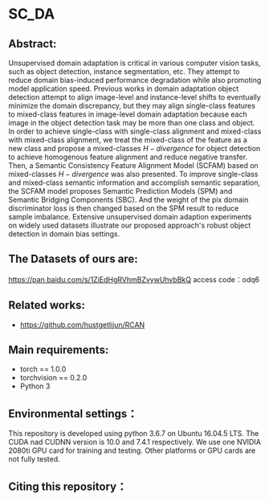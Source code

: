 # SC_DA
## Abstract:
Unsupervised domain adaptation is critical in various computer vision tasks, such as object detection, instance segmentation, etc. They attempt to reduce domain bias-induced performance degradation while also promoting model application speed. Previous works in domain adaptation object detection attempt to align image-level and instance-level shifts to eventually minimize the domain discrepancy, but they may align single-class features to mixed-class features in image-level domain adaptation because each image in the object detection task may be more than one class and object. In order to achieve single-class with single-class alignment and mixed-class with mixed-class alignment, we treat the mixed-class of the feature as a new class and propose a mixed-classes $H-divergence$ for object detection to achieve homogenous feature alignment and reduce negative transfer. Then, a Semantic Consistency Feature Alignment Model (SCFAM) based on mixed-classes $H-divergence$ was also presented. To improve single-class and mixed-class semantic information and accomplish semantic separation, the SCFAM model proposes Semantic Prediction Models (SPM) and Semantic Bridging Components (SBC). And the weight of the pix domain discriminator loss is then changed based on the SPM result to reduce sample imbalance. Extensive unsupervised domain adaption experiments on widely used datasets illustrate our proposed approach's robust object detection in domain bias settings.

## The Datasets of ours are:
https://pan.baidu.com/s/1ZiEdHgRVhmBZvywUhvbBkQ              access code：odq6 
 
## Related works:
 * https://github.com/hustgetlijun/RCAN

## Main requirements:
* torch == 1.0.0
* torchvision == 0.2.0
* Python 3
## Environmental settings：
This repository is developed using python 3.6.7 on Ubuntu 16.04.5 LTS. The CUDA nad CUDNN version is 10.0 and 7.4.1 respectively. We use one NVIDIA 2080ti GPU card for training and testing. Other platforms or GPU cards are not fully tested.
 
## Citing this repository：
 

